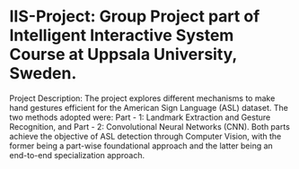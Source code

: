 # IIS-Project: Group Project part of Intelligent Interactive System Course at Uppsala University, Sweden.

Project Description: The project explores different mechanisms to make hand gestures efficient for the American Sign Language (ASL) dataset. The two methods adopted were: Part - 1: Landmark Extraction and Gesture Recognition, and Part - 2: Convolutional Neural Networks (CNN). Both parts achieve the objective of ASL detection through Computer Vision, with the former being a part-wise foundational approach and the latter being an end-to-end specialization approach.
